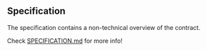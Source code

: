 
## Specification

The specification contains a non-technical overview of the contract.

Check [SPECIFICATION.md](./SPECIFICATION.md) for more info!
